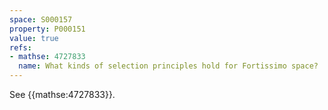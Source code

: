 ```yaml
---
space: S000157
property: P000151
value: true
refs:
- mathse: 4727833
  name: What kinds of selection principles hold for Fortissimo space?
---
```


See {{mathse:4727833}}.
